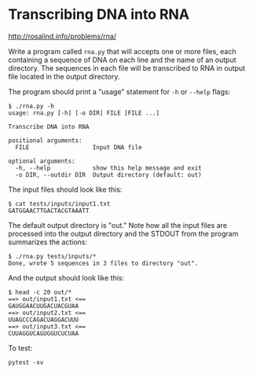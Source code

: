 # Transcribing DNA into RNA

http://rosalind.info/problems/rna/

Write a program called `rna.py` that will accepts one or more files, each containing a sequence of DNA on each line and the name of an output directory.
The sequences in each file will be transcribed to RNA in output file located in the output directory.

The program should print a "usage" statement for `-h` or `--help` flags:

```
$ ./rna.py -h
usage: rna.py [-h] [-o DIR] FILE [FILE ...]

Transcribe DNA into RNA

positional arguments:
  FILE                  Input DNA file

optional arguments:
  -h, --help            show this help message and exit
  -o DIR, --outdir DIR  Output directory (default: out)
```

The input files should look like this:

```
$ cat tests/inputs/input1.txt
GATGGAACTTGACTACGTAAATT
```

The default output directory is "out."
Note how all the input files are processed into the output directory and the STDOUT from the program summarizes the actions:

```
$ ./rna.py tests/inputs/*
Done, wrote 5 sequences in 3 files to directory "out".
```

And the output should look like this:

```
$ head -c 20 out/*
==> out/input1.txt <==
GAUGGAACUUGACUACGUAA
==> out/input2.txt <==
UUAGCCCAGACUAGGACUUU
==> out/input3.txt <==
CUUAGGUCAGUGGUCUCUAA
```

To test:

```
pytest -xv
```

